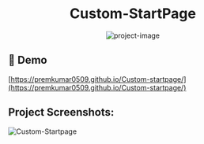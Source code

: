 <h1 align="center" id="title">Custom-StartPage</h1>

<p align="center"><img src="https://socialify.git.ci/premkumar0509/Custom-startpage/image?font=Source%20Code%20Pro&amp;language=1&amp;name=1&amp;owner=1&amp;stargazers=1&amp;theme=Light" alt="project-image"></p>

<h2>🚀 Demo</h2>

[https://premkumar0509.github.io/Custom-startpage/](https://premkumar0509.github.io/Custom-startpage/)

<h2>Project Screenshots:</h2>

![Custom-Startpage](https://github.com/user-attachments/assets/7706e020-d91c-452d-bd2a-8b1f4eca67d6)

